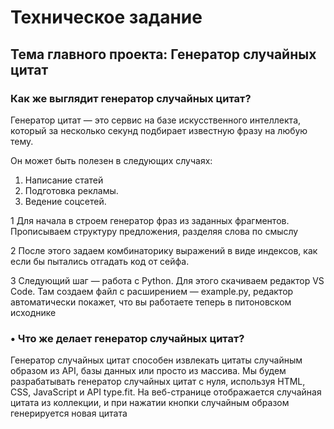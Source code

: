 # Техническое задание
## Тема главного проекта: Генератор случайных цитат
### Как же выглядит генератор случайных цитат?

Генератор цитат — это сервис на базе искусственного интеллекта, который за несколько секунд подбирает известную фразу на любую тему.

Он может быть полезен в следующих случаях:
1.	Написание статей
2.	Подготовка рекламы. 
3.	Ведение соцсетей.
   
1 Для начала в  строем генератор фраз из заданных фрагментов. Прописываем структуру предложения, разделяя слова по смыслу

2  После этого задаем комбинаторику выражений в виде индексов, как если бы пытались отгадать код от сейфа.

3  Следующий шаг — работа с Python. Для этого скачиваем редактор VS Code. Там создаем файл с расширением — example.py, редактор автоматически покажет, что вы работаете теперь в питоновском исходнике
 
### •	Что же делает генератор случайных цитат?
Генератор случайных цитат способен извлекать цитаты случайным образом из API, базы данных или просто из массива. Мы будем разрабатывать генератор случайных цитат с нуля, используя HTML, CSS, JavaScript и API type.fit. На веб-странице отображается случайная цитата из коллекции, и при нажатии кнопки случайным образом генерируется новая цитата

